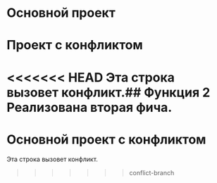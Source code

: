 # Основной проект
# Проект с конфликтом
<<<<<<< HEAD
Эта строка вызовет конфликт.## Функция 2
Реализована вторая фича.
=======
# Основной проект с конфликтом
Эта строка вызовет конфликт.
>>>>>>> conflict-branch
